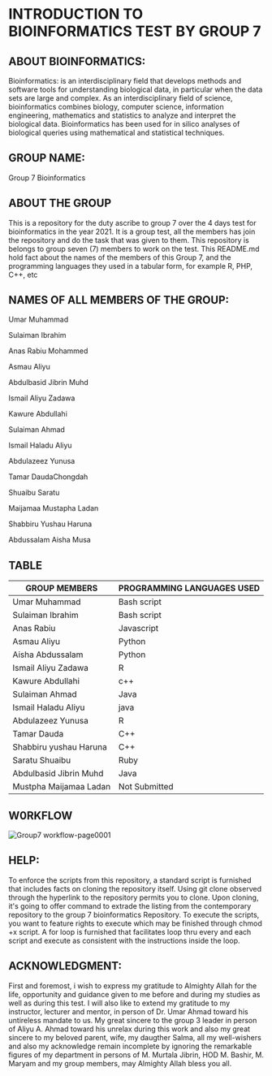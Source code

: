 # INTRODUCTION TO BIOINFORMATICS TEST BY GROUP 7

## ABOUT BIOINFORMATICS:

Bioinformatics: is an interdisciplinary field that develops methods and software tools for understanding biological data, in particular when the data sets are large and complex. As an interdisciplinary field of science, bioinformatics combines biology, computer science, information engineering, mathematics and statistics to analyze and interpret the biological data. Bioinformatics has been used for in silico analyses of biological queries using mathematical and statistical techniques.

## GROUP NAME: 
Group 7 Bioinformatics

## ABOUT THE GROUP
This is a repository for the duty ascribe to group 7 over the 4 days test for bioinformatics in the year 2021. It is a group test, all the members has join the repository and do the task that was given to them. This repository is belongs to group seven (7) members to work on the test. This README.md hold fact about the names of the members of this Group 7, and the programming languages they used in a tabular form, for example R, PHP, C++, etc 


## NAMES OF ALL MEMBERS OF THE GROUP:

Umar Muhammad

Sulaiman Ibrahim

Anas Rabiu Mohammed

Asmau Aliyu

Abdulbasid Jibrin Muhd

Ismail Aliyu Zadawa

Kawure Abdullahi

Sulaiman Ahmad

Ismail Haladu Aliyu

Abdulazeez Yunusa

Tamar DaudaChongdah

Shuaibu Saratu

Maijamaa Mustapha Ladan

Shabbiru Yushau Haruna

Abdussalam Aisha Musa

## TABLE
| GROUP MEMBERS  | PROGRAMMING LANGUAGES USED |
| ------------- | ------------- |
| Umar Muhammad  | Bash script  |
| Sulaiman Ibrahim  |Bash script  |
| Anas Rabiu  | Javascript |
| Asmau Aliyu  | Python |
| Aisha Abdussalam  | Python  |
| Ismail Aliyu Zadawa  | R  |
| Kawure Abdullahi  | c++|
| Sulaiman Ahmad  | Java  |
| Ismail Haladu Aliyu  | java  |
| Abdulazeez Yunusa | R  |
| Tamar Dauda  | C++  |
| Shabbiru yushau Haruna  | C++  |
| Saratu Shuaibu  | Ruby  |
| Abdulbasid Jibrin Muhd  | Java  |
| Mustpha  Maijamaa Ladan  | Not Submitted  |


## W0RKFLOW

![Group7 workflow-page0001](https://user-images.githubusercontent.com/94013467/143781333-e48d7cd0-2a44-4a0d-abad-e9a8a5d2e355.jpg)

## HELP:

To enforce the scripts from this repository, a standard script is furnished that includes facts on cloning the repository itself. Using git clone observed through the hyperlink to the repository permits you to clone. Upon cloning, it's going to offer command to extrade the listing from the contemporary repository to the group 7 bioinformatics Repository. To execute the scripts, you want to feature rights to execute which may be finished through chmod +x script. A for loop is furnished that facilitates loop thru every and each script and execute as consistent with the instructions inside the loop.

## ACKNOWLEDGMENT:

First and foremost, i wish to express my gratitude to Almighty Allah for the life, opportunity and guidance given to me before and during my studies as well as during this test. I will also like to extend my gratitude to my instructor, lecturer and mentor, in person of Dr. Umar Ahmad toward his untireless mandate to us. My great sincere to the group 3 leader in person of Aliyu A. Ahmad toward his unrelax during this work and also my great sincere to my beloved parent, wife, my daugther Salma, all my well-wishers and also my acknowledge remain incomplete by ignoring the remarkable figures of my department in persons of M. Murtala Jibrin, HOD M. Bashir, M. Maryam and my group members, may Almighty Allah bless you all.   




